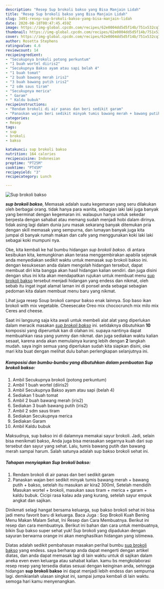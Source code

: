 ```yaml
---
description: "Resep Sup brokoli bakso yang Bisa Manjain Lidah"
title: "Resep Sup brokoli bakso yang Bisa Manjain Lidah"
slug: 3491-resep-sup-brokoli-bakso-yang-bisa-manjain-lidah
date: 2020-08-18T00:47:45.459Z
image: https://img-global.cpcdn.com/recipes/62e0004dd5d5f14b/751x532cq70/sup-brokoli-bakso-foto-resep-utama.jpg
thumbnail: https://img-global.cpcdn.com/recipes/62e0004dd5d5f14b/751x532cq70/sup-brokoli-bakso-foto-resep-utama.jpg
cover: https://img-global.cpcdn.com/recipes/62e0004dd5d5f14b/751x532cq70/sup-brokoli-bakso-foto-resep-utama.jpg
author: Rosetta Stephens
ratingvalue: 4.6
reviewcount: 14
recipeingredient:
- "Secukupnya brokoli potong perkuntum"
- "1 buah wortel diiris2"
- "Secukupnya Bakso ayam atau sapi belah 4"
- "1 buah tomat"
- "2 buah bawang merah iris2"
- "3 buah bawang putih iris2"
- "2 sdm saus tiram"
- "Secukupnya merica"
- " Garam"
- " Kaldu bubuk"
recipeinstructions:
- "Rendam brokoli di air panas dan beri sedikit garam"
- "Panaskan wajan beri sedikit minyak tumis bawang merah + bawang putih + bakso, setelah itu masukan air kira2 300ml, Setelah mendidih Masukan wortel + brokoli, masukan saus tiram + merica + garam + kaldu bubuk. Cicipi rasa kalau ada yang kurang, setelah sayur empuk angkat dan sajikan."
categories:
- Resep
tags:
- sup
- brokoli
- bakso

katakunci: sup brokoli bakso 
nutrition: 164 calories
recipecuisine: Indonesian
preptime: "PT25M"
cooktime: "PT45M"
recipeyield: "3"
recipecategory: Lunch

---
```



![Sup brokoli bakso](https://img-global.cpcdn.com/recipes/62e0004dd5d5f14b/751x532cq70/sup-brokoli-bakso-foto-resep-utama.jpg)

<b><i>sup brokoli bakso</i></b>, Memasak adalah suatu kegemaran yang seru dilakukan oleh berbagai orang. tidak hanya para wanita, sebagian laki laki juga banyak yang berminat dengan kegemaran ini. walaupun hanya untuk sekedar berpesta dengan sahabat atau memang sudah menjadi hobi dalam dirinya. tidak asing lagi dalam dunia juru masak sekarang banyak ditemukan pria dengan skill memasak yang sempurna, dan lumayan banyak juga kita jumpai di banyak rumah makan dan cafe yang menggunakan koki laki laki sebagai koki mumpuni nya.

Oke, kita kembali ke hal bumbu hidangan <i>sup brokoli bakso</i>. di antara kesibukan kita, kemungkinan akan terasa menggembirakan apabila sejenak anda menyediakan sedikit waktu untuk memasak sup brokoli bakso ini. dengan kesuksesan anda dalam mengolah hidangan tersebut, dapat membuat diri kita bangga akan hasil hidangan kalian sendiri. dan juga disini dengan situs ini kita akan mendapatkan rujukan untuk membuat menu <u>sup brokoli bakso</u> tersebut menjadi hidangan yang endess dan nikmat, oleh sebab itu ingat ingat alamat laman ini di ponsel anda sebagai sebagian pedoman kita dalam membuat menu baru yang nikmat.

Lihat juga resep Soup brokoli campur bakso enak lainnya. Sop baso ikan brokoli with mix vegetable. Cheesecake Oreo mix chococrunch mix milo mix Ceres and cheese.


Saat ini langsung saja kita awali untuk membeli alat alat yang diperlukan dalam meracik masakan <u><i>sup brokoli bakso</i></u> ini. setidaknya dibutuhkan <b>10</b> komposisi yang diperuntuk kan di olahan ini. supaya nantinya dapat membuahkan rasa yang yummy dan nikmat. dan juga sediakan waktu kalian sesaat, karena anda akan memulainya kurang lebih dengan <b>2</b> langkah mudah. saya ingin semua yang diperlukan sudah kita siapkan disini, oke mari kita buat dengan melihat dulu bahan perlengkapan selanjutnya ini.

<!--inarticleads1-->

##### Komposisi dan bumbu-bumbu yang dibutuhkan dalam pembuatan Sup brokoli bakso:

1. Ambil Secukupnya brokoli (potong perkuntum)
1. Ambil 1 buah wortel (diiris2)
1. Ambil Secukupnya Bakso ayam atau sapi (belah 4)
1. Sediakan 1 buah tomat
1. Ambil 2 buah bawang merah (iris2)
1. Sediakan 3 buah bawang putih (iris2)
1. Ambil 2 sdm saus tiram
1. Sediakan Secukupnya merica
1. Sediakan  Garam
1. Ambil  Kaldu bubuk


Maksudnya, sup bakso ini di dalamnya memakai sayur brokoli. Jadi, selain bisa menikmati bakso, Anda juga bisa merasakan segarnya kuah dari sup tersebut dan sayur yang sehat. Lalu, tumis bawang putih dan bawang merah sampai harum. Salah satunya adalah sup bakso brokoli sehat ini. 

<!--inarticleads2-->

##### Tahapan menyiapkan Sup brokoli bakso:

1. Rendam brokoli di air panas dan beri sedikit garam
1. Panaskan wajan beri sedikit minyak tumis bawang merah + bawang putih + bakso, setelah itu masukan air kira2 300ml, Setelah mendidih Masukan wortel + brokoli, masukan saus tiram + merica + garam + kaldu bubuk. Cicipi rasa kalau ada yang kurang, setelah sayur empuk angkat dan sajikan.


Dinikmati selagi hangat bersama keluarga, sup bakso brokoli sehat ini bisa jadi menu favorit baru di keluarga. Baca Juga : Sop Brokoli Kuah Bening Menu Makan Malam Sehat, Ini Resep dan Cara Membuatnya. Berikut ini resep dan cara membuatnya. Berikut ini bahan dan cara untuk membuatnya, bikin Sup bakso super sehat yuk! Sup brokoli yang dipadukan dengan sayuran berwarna orange ini akan menghasilkan hidangan yang istimewa. 

Diatas adalah sedikit pembahasan masakan perihal bumbu <u>sup brokoli bakso</u> yang endess. saya berharap anda dapat mengerti dengan artikel diatas, dan anda dapat memasak lagi di lain waktu untuk di sajikan dalam aneka even even keluarga atau sahabat kalian. kamu bs mengkolaborasi resep resep yang tersedia diatas sesuai dengan keinginan anda, sehingga hidangan <b>sup brokoli bakso</b> ini dapat menjadi lebih endess dan sempurna lagi. demikianlah ulasan singkat ini, sampai jumpa kembali di lain waktu. semoga hari kamu menyenangkan.
